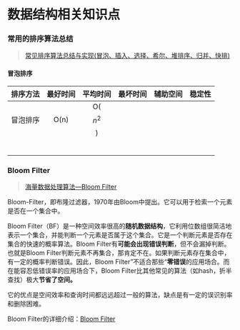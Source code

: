 # 数据结构相关知识点

### 常用的排序算法总结

> [常见排序算法总结与实现(冒泡、插入、选择、希尔、堆排序、归并、快排)](http://www.cnblogs.com/liuyang0/p/6560781.html)

#### 冒泡排序

| 排序方法 | 最好时间 |  平均时间  | 最坏时间 | 辅助空间 | 稳定性 |
| :------: | :------: | :--------: | :------: | :------: | :----: |
| 冒泡排序 |   O(n)   | O($$n^2$$) |          |          |        |
|          |          |            |          |          |        |
|          |          |            |          |          |        |
|          |          |            |          |          |        |
|          |          |            |          |          |        |
|          |          |            |          |          |        |
|          |          |            |          |          |        |

### Bloom Filter

> [海量数据处理算法—Bloom Filter](https://www.cnblogs.com/zhxshseu/p/5289871.html)

Bloom-Filter，即布隆过滤器，1970年由Bloom中提出。它可以用于检索一个元素是否在一个集合中。

Bloom Filter（BF）是一种空间效率很高的**随机数据结构**，它利用位数组很简洁地表示一个集合，并能判断一个元素是否属于这个集合。它是一个判断元素是否存在集合的快速的概率算法。Bloom Filter有**可能会出现错误判断**，但不会漏掉判断。也就是Bloom Filter判断元素不再集合，那肯定不在。如果判断元素存在集合中，有一定的概率判断错误。因此，Bloom Filter”不适合那些“**零错误**的应用场合。而在能容忍低错误率的应用场合下，Bloom Filter比其他常见的算法（如hash，折半查找）极大**节省了空间。** 

它的优点是空间效率和查询时间都远远超过一般的算法，缺点是有一定的误识别率和删除困难。

Bloom Filter的详细介绍：[Bloom Filter](http://en.wikipedia.org/wiki/Bloom_filter)